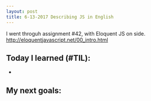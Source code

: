 ```yaml
---
layout: post
title: 6-13-2017 Describing JS in English
---
```


I went throguh assignment #42, with Eloquent JS on side.
http://eloquentjavascript.net/00_intro.html

## Today I learned (#TIL):

- 




## My next goals:


